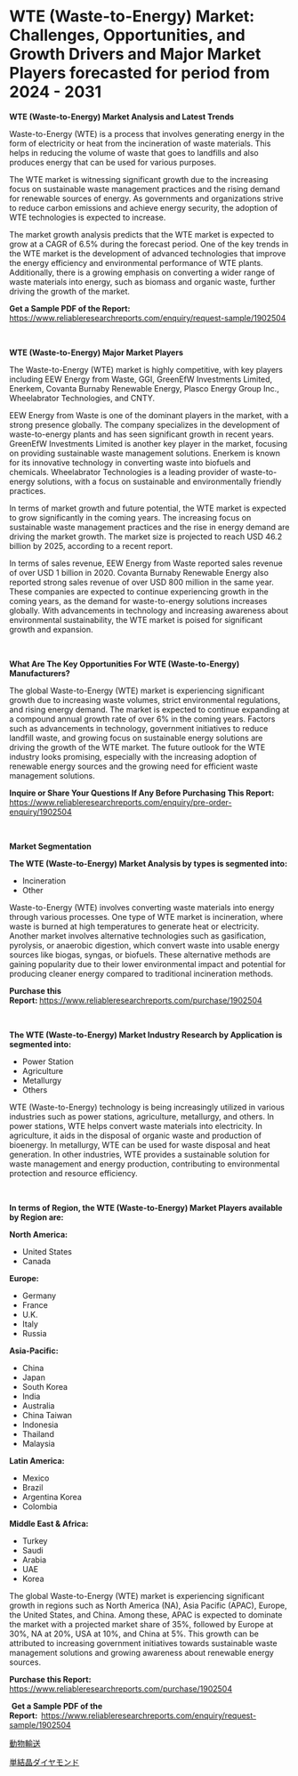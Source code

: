 <p><h1>WTE (Waste-to-Energy) Market: Challenges, Opportunities, and Growth Drivers and Major Market Players forecasted for period from 2024 - 2031</h1></p><p><strong>WTE (Waste-to-Energy) Market Analysis and Latest Trends</strong></p>
<p><p>Waste-to-Energy (WTE) is a process that involves generating energy in the form of electricity or heat from the incineration of waste materials. This helps in reducing the volume of waste that goes to landfills and also produces energy that can be used for various purposes.</p><p>The WTE market is witnessing significant growth due to the increasing focus on sustainable waste management practices and the rising demand for renewable sources of energy. As governments and organizations strive to reduce carbon emissions and achieve energy security, the adoption of WTE technologies is expected to increase.</p><p>The market growth analysis predicts that the WTE market is expected to grow at a CAGR of 6.5% during the forecast period. One of the key trends in the WTE market is the development of advanced technologies that improve the energy efficiency and environmental performance of WTE plants. Additionally, there is a growing emphasis on converting a wider range of waste materials into energy, such as biomass and organic waste, further driving the growth of the market.</p></p>
<p><strong>Get a Sample PDF of the Report:&nbsp;</strong> <a href="https://www.reliableresearchreports.com/enquiry/request-sample/1902504">https://www.reliableresearchreports.com/enquiry/request-sample/1902504</a></p>
<p>&nbsp;</p>
<p><strong>WTE (Waste-to-Energy) Major Market Players</strong></p>
<p><p>The Waste-to-Energy (WTE) market is highly competitive, with key players including EEW Energy from Waste, GGI, GreenEfW Investments Limited, Enerkem, Covanta Burnaby Renewable Energy, Plasco Energy Group Inc., Wheelabrator Technologies, and CNTY. </p><p>EEW Energy from Waste is one of the dominant players in the market, with a strong presence globally. The company specializes in the development of waste-to-energy plants and has seen significant growth in recent years. GreenEfW Investments Limited is another key player in the market, focusing on providing sustainable waste management solutions. Enerkem is known for its innovative technology in converting waste into biofuels and chemicals. Wheelabrator Technologies is a leading provider of waste-to-energy solutions, with a focus on sustainable and environmentally friendly practices.</p><p>In terms of market growth and future potential, the WTE market is expected to grow significantly in the coming years. The increasing focus on sustainable waste management practices and the rise in energy demand are driving the market growth. The market size is projected to reach USD 46.2 billion by 2025, according to a recent report.</p><p>In terms of sales revenue, EEW Energy from Waste reported sales revenue of over USD 1 billion in 2020. Covanta Burnaby Renewable Energy also reported strong sales revenue of over USD 800 million in the same year. These companies are expected to continue experiencing growth in the coming years, as the demand for waste-to-energy solutions increases globally. With advancements in technology and increasing awareness about environmental sustainability, the WTE market is poised for significant growth and expansion.</p></p>
<p>&nbsp;</p>
<p><strong>What Are The Key Opportunities For WTE (Waste-to-Energy) Manufacturers?</strong></p>
<p><p>The global Waste-to-Energy (WTE) market is experiencing significant growth due to increasing waste volumes, strict environmental regulations, and rising energy demand. The market is expected to continue expanding at a compound annual growth rate of over 6% in the coming years. Factors such as advancements in technology, government initiatives to reduce landfill waste, and growing focus on sustainable energy solutions are driving the growth of the WTE market. The future outlook for the WTE industry looks promising, especially with the increasing adoption of renewable energy sources and the growing need for efficient waste management solutions.</p></p>
<p><strong>Inquire or Share Your Questions If Any Before Purchasing This Report:</strong> <a href="https://www.reliableresearchreports.com/enquiry/pre-order-enquiry/1902504">https://www.reliableresearchreports.com/enquiry/pre-order-enquiry/1902504</a></p>
<p>&nbsp;</p>
<p><strong>Market Segmentation</strong></p>
<p><strong>The WTE (Waste-to-Energy) Market Analysis by types is segmented into:</strong></p>
<p><ul><li>Incineration</li><li>Other</li></ul></p>
<p><p>Waste-to-Energy (WTE) involves converting waste materials into energy through various processes. One type of WTE market is incineration, where waste is burned at high temperatures to generate heat or electricity. Another market involves alternative technologies such as gasification, pyrolysis, or anaerobic digestion, which convert waste into usable energy sources like biogas, syngas, or biofuels. These alternative methods are gaining popularity due to their lower environmental impact and potential for producing cleaner energy compared to traditional incineration methods.</p></p>
<p><strong>Purchase this Report:&nbsp;</strong><a href="https://www.reliableresearchreports.com/purchase/1902504">https://www.reliableresearchreports.com/purchase/1902504</a></p>
<p>&nbsp;</p>
<p><strong>The WTE (Waste-to-Energy) Market Industry Research by Application is segmented into:</strong></p>
<p><ul><li>Power Station</li><li>Agriculture</li><li>Metallurgy</li><li>Others</li></ul></p>
<p><p>WTE (Waste-to-Energy) technology is being increasingly utilized in various industries such as power stations, agriculture, metallurgy, and others. In power stations, WTE helps convert waste materials into electricity. In agriculture, it aids in the disposal of organic waste and production of bioenergy. In metallurgy, WTE can be used for waste disposal and heat generation. In other industries, WTE provides a sustainable solution for waste management and energy production, contributing to environmental protection and resource efficiency.</p></p>
<p>&nbsp;</p>
<p><strong>In terms of Region, the WTE (Waste-to-Energy) Market Players available by Region are:</strong></p>
<p>
    <p> <strong> North America: </strong>
        <ul>
            <li>United States</li>
            <li>Canada</li>
        </ul>
        </p> 
    <p> <strong> Europe: </strong>
        <ul>
            <li>Germany</li>
            <li>France</li>
            <li>U.K.</li>
            <li>Italy</li>
            <li>Russia</li>
        </ul>
        </p> 
    <p> <strong> Asia-Pacific: </strong>
        <ul>
            <li>China</li>
            <li>Japan</li>
            <li>South Korea</li>
            <li>India</li>
            <li>Australia</li>
            <li>China Taiwan</li>
            <li>Indonesia</li>
            <li>Thailand</li>
            <li>Malaysia</li>
        </ul>
        </p> 
    <p> <strong> Latin America: </strong>
        <ul>
            <li>Mexico</li>
            <li>Brazil</li>
            <li>Argentina Korea</li>
            <li>Colombia</li>
        </ul>
        </p> 
    <p> <strong> Middle East & Africa: </strong>
        <ul>
            <li>Turkey</li>
            <li>Saudi</li>
            <li>Arabia</li>
            <li>UAE</li>
            <li>Korea</li>
        </ul>
    </p>
    </p>
<p><p>The global Waste-to-Energy (WTE) market is experiencing significant growth in regions such as North America (NA), Asia Pacific (APAC), Europe, the United States, and China. Among these, APAC is expected to dominate the market with a projected market share of 35%, followed by Europe at 30%, NA at 20%, USA at 10%, and China at 5%. This growth can be attributed to increasing government initiatives towards sustainable waste management solutions and growing awareness about renewable energy sources.</p></p>
<p><strong>Purchase this Report: </strong><a href="https://www.reliableresearchreports.com/purchase/1902504">https://www.reliableresearchreports.com/purchase/1902504</a></p>
<p>&nbsp;<strong>Get a Sample PDF of the Report:&nbsp;&nbsp;</strong><a href="https://www.reliableresearchreports.com/enquiry/request-sample/1902504">https://www.reliableresearchreports.com/enquiry/request-sample/1902504</a></p>
<p><strong></strong></p>
<p><p><a href="https://github.com/RodHoppe07/Market-Research-Report-List-1/blob/main/686682617025.md">動物輸送</a></p><p><a href="https://github.com/laurenreichert/Market-Research-Report-List-1/blob/main/365095417024.md">単結晶ダイヤモンド</a></p></p>
